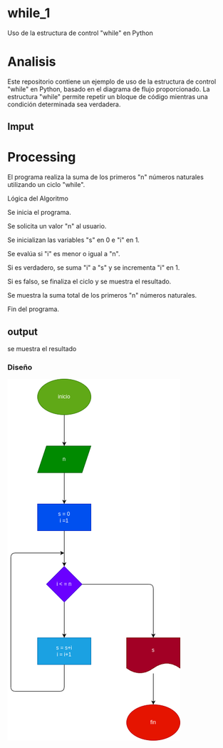 # while_1
Uso de la estructura de control "while" en Python

# Analisis
Este repositorio contiene un ejemplo de uso de la estructura de control "while" en Python, basado en el diagrama de flujo proporcionado. La estructura "while" permite repetir un bloque de código mientras una condición determinada sea verdadera.

## Imput
# Processing

El programa realiza la suma de los primeros "n" números naturales utilizando un ciclo "while".

Lógica del Algoritmo

Se inicia el programa.

Se solicita un valor "n" al usuario.

Se inicializan las variables "s" en 0 e "i" en 1.

Se evalúa si "i" es menor o igual a "n".

Si es verdadero, se suma "i" a "s" y se incrementa "i" en 1.

Si es falso, se finaliza el ciclo y se muestra el resultado.

Se muestra la suma total de los primeros "n" números naturales.

Fin del programa.
## output
se muestra el resultado 

### Diseño
![Diagrama de flujo](Diagrama.png "Diagrama de flujo")
